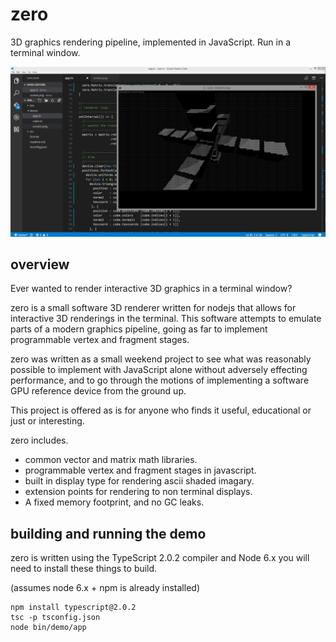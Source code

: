 # zero

3D graphics rendering pipeline, implemented in JavaScript. Run in a terminal window.

![alt tag](./demo/screen.png)

## overview

Ever wanted to render interactive 3D graphics in a terminal window?

zero is a small software 3D renderer written for nodejs that 
allows for interactive 3D renderings in the terminal. This software 
attempts to emulate parts of a modern graphics pipeline, going as far 
to implement programmable vertex and fragment stages.

zero was written as a small weekend project to see what was 
reasonably possible to implement with JavaScript alone without
adversely effecting performance, and to go through the motions of
implementing a software GPU reference device from the ground up.

This project is offered as is for anyone who finds it useful,
educational or just or interesting.

zero includes.
- common vector and matrix math libraries.
- programmable vertex and fragment stages in javascript.
- built in display type for rendering ascii shaded imagary. 
- extension points for rendering to non terminal displays.
- A fixed memory footprint, and no GC leaks.

## building and running the demo

zero is written using the TypeScript 2.0.2 compiler and Node 6.x you will need to install
these things to build.

(assumes node 6.x + npm is already installed)

```
npm install typescript@2.0.2
tsc -p tsconfig.json
node bin/demo/app
```


